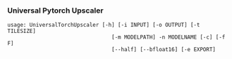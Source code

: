 ### Universal Pytorch Upscaler
```
usage: UniversalTorchUpscaler [-h] [-i INPUT] [-o OUTPUT] [-t TILESIZE]
                                 [-m MODELPATH] -n MODELNAME [-c] [-f F]
                                 [--half] [--bfloat16] [-e EXPORT]
```
